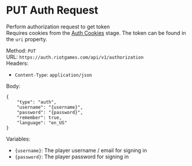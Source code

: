 <!--

This file is automatically generated!
Do not edit it directly!
See https://github.com/techchrism/valorant-api-docs/blob/trunk/contributing.md for more information.

-->

# PUT Auth Request

Perform authorization request to get token  
Requires cookies from the [Auth Cookies](POST%20Auth%20Cookies.md) stage. The token can be found in the `uri` property.  


Method: `PUT`  
URL: `https://auth.riotgames.com/api/v1/authorization`  
Headers:
 - `Content-Type`: `application/json`

Body:  
```
{
    "type": "auth",
    "username": "{username}",
    "password": "{password}",
    "remember": true,
    "language": "en_US"
}
```
Variables:
 - `{username}`: The player username / email for signing in
 - `{password}`: The player password for signing in

